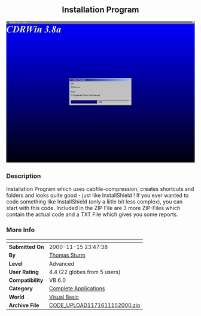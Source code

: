﻿<div align="center">

## Installation Program

<img src="PIC200011151759256380.jpg">
</div>

### Description

Installation Program which uses cabfile-compression, creates shortcuts and folders and looks quite good - just like InstallShield ! If you ever wanted to code something like InstallShield (only a liitle bit less complex), you can start with this code. Included in the ZIP File are 3 more ZIP-Files which contain the actual code and a TXT File which gives you some reports.
 
### More Info
 


<span>             |<span>
---                |---
**Submitted On**   |2000-11-15 23:47:38
**By**             |[Thomas Sturm](https://github.com/Planet-Source-Code/PSCIndex/blob/master/ByAuthor/thomas-sturm.md)
**Level**          |Advanced
**User Rating**    |4.4 (22 globes from 5 users)
**Compatibility**  |VB 6\.0
**Category**       |[Complete Applications](https://github.com/Planet-Source-Code/PSCIndex/blob/master/ByCategory/complete-applications__1-27.md)
**World**          |[Visual Basic](https://github.com/Planet-Source-Code/PSCIndex/blob/master/ByWorld/visual-basic.md)
**Archive File**   |[CODE\_UPLOAD1171611152000\.zip](https://github.com/Planet-Source-Code/thomas-sturm-installation-program__1-12819/archive/master.zip)








